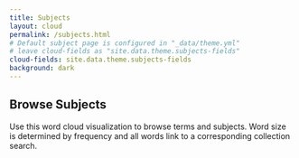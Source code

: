 ```yaml
---
title: Subjects
layout: cloud
permalink: /subjects.html
# Default subject page is configured in "_data/theme.yml"
# leave cloud-fields as "site.data.theme.subjects-fields"
cloud-fields: site.data.theme.subjects-fields
background: dark
---
```


## Browse Subjects

Use this word cloud visualization to browse terms and subjects.
Word size is determined by frequency and all words link to a corresponding collection search.
